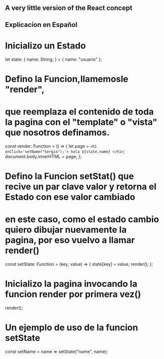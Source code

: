 ## A very little version of the React concept 

## Explicacíon en Español
# Inicializo un Estado
let state: {
  name: String;
} = {
  name: "usuario"
};

# Defino la Funcion,llamemosle "render",
# que reemplaza el contenido de toda la pagina con el "template" o "vista" que nosotros definamos.
const render: Function = () => {
  let page = `<h1 onClick='setName("Sergio");'> hola ${state.name} </h1>`;
  document.body.innerHTML = page;
};

# Defino la Funcion setStat() que recive un par clave valor y retorna el Estado con ese valor cambiado
# en este caso, como el estado cambio quiero dibujar nuevamente la pagina, por eso vuelvo a llamar render()
const setState: Function = (key, value) => {
  state[key] = value;
  render();
};

# Inicializo la pagina invocando la funcion render por primera vez()
render();

# Un ejemplo de uso de la funcion setState
const setName = name => setState("name", name);
